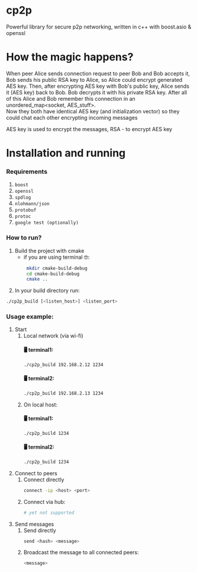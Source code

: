 # cp2p 
Powerful library for secure p2p networking, written in c++ with boost.asio & openssl

# How the magic happens?
When peer Alice sends connection request to peer Bob and Bob accepts it, 
Bob sends his public RSA key to Alice, so Alice could encrypt generated AES key. Then,
after encrypting AES key with Bob's public key, Alice sends it (AES key) back to Bob.
Bob decrypts it with his private RSA key. After all of this Alice and Bob remember this
connection in an unordered_map<socket, AES_stuff>.\
Now they both have identical AES key (and initialization vector) so they could chat each other
encrypting incoming messages

AES key is used to encrypt the messages, RSA - to encrypt AES key

# Installation and running 
### Requirements
1) `boost`
2) `openssl`
3) `spdlog`
4) `nlohmann/json`
5) `protobuf`
6) `protoc`
7) `google test (optionally)`

### How to run?
1) Build the project with cmake 
   - if you are using terminal 🤓:
       ```bash
        mkdir cmake-build-debug
        cd cmake-build-debug
        cmake ..
        ```
2) In your build directory run:
```bash
./cp2p_build [<listen_host>] <listen_port>
```

### Usage example:
1) Start
   1) Local network (via wi-fi)
      #### 🖥️ terminal1:
      ```bash
      ./cp2p_build 192.168.2.12 1234
      ```
      #### 🖥️ terminal2:
      ```bash
      ./cp2p_build 192.168.2.13 1234
      ```
   2) On local host:
      #### 🖥️ terminal1:
       ```bash
       ./cp2p_build 1234
       ```
      #### 🖥️ terminal2:
       ```bash
       ./cp2p_build 1234
       ```
2) Connect to peers 
   1) Connect directly
      ```bash
      connect -ip <host> <port>
      ```
   2) Connect via hub:
       ```bash
       # yet not supported
       ```
3) Send messages
   1) Send directly
      ```bash
      send <hash> <message>
      ```
   2) Broadcast the message to all connected peers:
       ```bash
       <message>
       ```